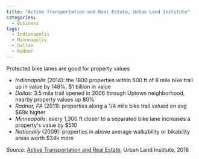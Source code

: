 ```yaml
---
title: "Active Transportation and Real Estate, Urban Land Institute"
categories:
  - Business
tags:
  - Indianapolis
  - Minneapolis
  - Dallas
  - Radnor
---
```


Protected bike lanes are good for property values

* _Indianapolis_ (2014): the 1800 properties within 500 ft of 8 mile bike trail up in value by 148%, $1 billion in value
* _Dallas_: 3.5 mile trail opened in 2006 through Uptown neighborhood, nearby property values up 80%
* _Radnor, PA_ (2011): properties along a 1/4 mile bike trail valued on avg $69k higher
* _Minneapolis_: every 1,300 ft closer to a separated bike lane increases a property's value by $510
* _Nationally_ (2009): properties in above average walkability or bikability areas worth $34k more

_Source_: [Active Transportation and Real Estate](/images/research/2016-active-transportation-real-estate.pdf), Urban
Land Institute, 2016